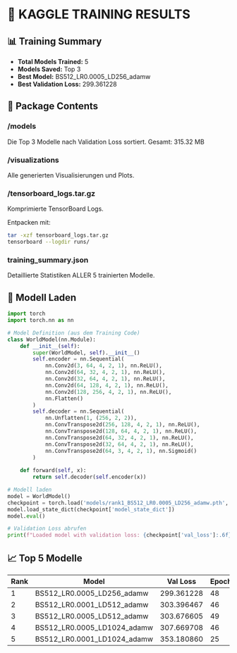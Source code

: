 # 🚀 KAGGLE TRAINING RESULTS

## 📊 Training Summary
- **Total Models Trained:** 5
- **Models Saved:** Top 3
- **Best Model:** BS512_LR0.0005_LD256_adamw
- **Best Validation Loss:** 299.361228

## 📁 Package Contents

### /models
Die Top 3 Modelle nach Validation Loss sortiert.
Gesamt: 315.32 MB

### /visualizations
Alle generierten Visualisierungen und Plots.

### /tensorboard_logs.tar.gz
Komprimierte TensorBoard Logs.

Entpacken mit:
```bash
tar -xzf tensorboard_logs.tar.gz
tensorboard --logdir runs/
```

### training_summary.json
Detaillierte Statistiken ALLER 5 trainierten Modelle.

## 🔧 Modell Laden

```python
import torch
import torch.nn as nn

# Model Definition (aus dem Training Code)
class WorldModel(nn.Module):
    def __init__(self):
        super(WorldModel, self).__init__()
        self.encoder = nn.Sequential(
            nn.Conv2d(3, 64, 4, 2, 1), nn.ReLU(),
            nn.Conv2d(64, 32, 4, 2, 1), nn.ReLU(),
            nn.Conv2d(32, 64, 4, 2, 1), nn.ReLU(),
            nn.Conv2d(64, 128, 4, 2, 1), nn.ReLU(),
            nn.Conv2d(128, 256, 4, 2, 1), nn.ReLU(),
            nn.Flatten()
        )
        self.decoder = nn.Sequential(
            nn.Unflatten(1, (256, 2, 2)),
            nn.ConvTranspose2d(256, 128, 4, 2, 1), nn.ReLU(),
            nn.ConvTranspose2d(128, 64, 4, 2, 1), nn.ReLU(),
            nn.ConvTranspose2d(64, 32, 4, 2, 1), nn.ReLU(),
            nn.ConvTranspose2d(32, 64, 4, 2, 1), nn.ReLU(),
            nn.ConvTranspose2d(64, 3, 4, 2, 1), nn.Sigmoid()
        )
    
    def forward(self, x):
        return self.decoder(self.encoder(x))

# Modell laden
model = WorldModel()
checkpoint = torch.load('models/rank1_BS512_LR0.0005_LD256_adamw.pth', map_location='cpu')
model.load_state_dict(checkpoint['model_state_dict'])
model.eval()

# Validation Loss abrufen
print(f"Loaded model with validation loss: {checkpoint['val_loss']:.6f}")
```

## 📈 Top 5 Modelle

| Rank | Model | Val Loss | Epoch | Saved |
|------|-------|----------|-------|-------|
| 1 | BS512_LR0.0005_LD256_adamw | 299.361228 | 48 | ✅ |
| 2 | BS512_LR0.0001_LD512_adamw | 303.396467 | 46 | ✅ |
| 3 | BS512_LR0.0005_LD512_adamw | 303.676605 | 49 | ✅ |
| 4 | BS512_LR0.0005_LD1024_adamw | 307.669708 | 46 | ❌ |
| 5 | BS512_LR0.0001_LD1024_adamw | 353.180860 | 25 | ❌ |

